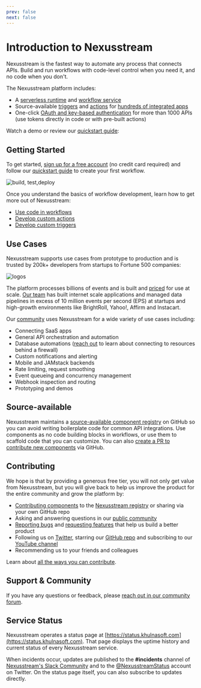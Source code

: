 ```yaml
---
prev: false
next: false
---
```


# Introduction to Nexusstream

Nexusstream is the fastest way to automate any process that connects APIs. Build and run workflows with code-level control when you need it, and no code when you don't.

The Nexusstream platform includes:

- A [serverless runtime](/code/) and [workflow service](/workflows/)
- Source-available [triggers](/workflows/steps/triggers/) and [actions](/workflows/steps/actions/) for [hundreds of integrated apps](https://khulnasoft.com/explore/)
- One-click [OAuth and key-based authentication](/connected-accounts/) for more than 1000 APIs (use tokens directly in code or with pre-built actions)

Watch a demo or review our [quickstart guide](/quickstart/):

<VideoPlayer src="https://www.youtube.com/embed/pRHsQyyfYl0" title="Introduction to Nexusstream" />

## Getting Started

To get started, [sign up for a free account](https://khulnasoft.com/auth/signup) (no credit card required) and follow our [quickstart guide](/quickstart/) to create your first workflow.

![build, test,deploy](https://res.cloudinary.com/nexusstreamin/image/upload/v1672810771/mjckfcgsoxs4vccutdbj.png)

Once you understand the basics of workflow development, learn how to get more out of Nexusstream:

- [Use code in workflows](/code/)
- [Develop custom actions](/components/quickstart/nodejs/actions/)
- [Develop custom triggers](/components/quickstart/nodejs/sources/)

## Use Cases

Nexusstream supports use cases from prototype to production and is trusted by 200k+ developers from startups to Fortune 500 companies:

![logos](https://res.cloudinary.com/nexusstreamin/image/upload/v1612919944/homepage/logos_kcbviz.png)

The platform processes billions of events and is built and [priced](https://khulnasoft.com/pricing/) for use at scale. [Our team](https://khulnasoft.com/about) has built internet scale applications and managed data pipelines in excess of 10 million events per second (EPS) at startups and high-growth environments like BrightRoll, Yahoo!, Affirm and Instacart.

Our [community](https://khulnasoft.com/community) uses Nexusstream for a wide variety of use cases including:

- Connecting SaaS apps
- General API orchestration and automation
- Database automations ([reach out](https://khulnasoft.com/community) to learn about connecting to resources behind a firewall)
- Custom notifications and alerting
- Mobile and JAMstack backends
- Rate limiting, request smoothing
- Event queueing and concurrency management
- Webhook inspection and routing
- Prototyping and demos

## Source-available

Nexusstream maintains a [source-available component registry](https://github.com/khulnasoft/nexusstream/) on GitHub so you can avoid writing boilerplate code for common API integrations. Use components as no code building blocks in workflows, or use them to scaffold code that you can customize. You can also [create a PR to contribute new components](/apps/contributing/#contribution-process) via GitHub.

## Contributing

We hope is that by providing a generous free tier, you will not only get value from Nexusstream, but you will give back to help us improve the product for the entire community and grow the platform by:

- [Contributing components](/apps/contributing/) to the [Nexusstream registry](https://github.com/khulnasoft/nexusstream) or sharing via your own GitHub repo
- Asking and answering questions in our [public community](https://khulnasoft.com/community/)
- [Reporting bugs](https://khulnasoft.com/community/c/bugs/9) and [requesting features](https://github.com/KhulnaSoft/nexusstream/issues/new?assignees=&labels=enhancement&template=feature_request.md&title=%5BFEATURE%5D+) that help us build a better product
- Following us on [Twitter](https://twitter.com/nexusstream), starring our [GitHub repo](https://github.com/KhulnaSoft/nexusstream) and subscribing to our [YouTube channel](https://www.youtube.com/c/khulnasoft)
- Recommending us to your friends and colleagues

Learn about [all the ways you can contribute](https://khulnasoft.com/contributing).

## Support & Community

If you have any questions or feedback, please [reach out in our community forum](https://khulnasoft.com/community).

## Service Status

Nexusstream operates a status page at [https://status.khulnasoft.com](https://status.khulnasoft.com). That page displays the uptime history and current status of every Nexusstream service.

When incidents occur, updates are published to the **#incidents** channel of [Nexusstream's Slack Community](https://khulnasoft.com/support) and to the [@NexusstreamStatus](https://twitter.com/NexusstreamStatus) account on Twitter. On the status page itself, you can also subscribe to updates directly.
